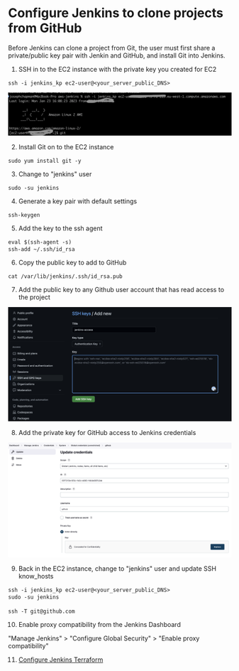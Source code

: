 # Configure Jenkins to clone projects from GitHub

Before Jenkins can clone a project from Git, the user must first  share a private/public key pair with Jenkin and GitHub, and install Git into Jenkins.


1. SSH in to the EC2 instance with the private key you created for EC2
```
ssh -i jenkins_kp ec2-user@<your_server_public_DNS>
```
![EC2-USER Login](assets/images/ec2-user.png "EC2-USER Login")

2. Install Git on to the EC2 instance
```
sudo yum install git -y
```

3. Change to "jenkins" user
```
sudo -su jenkins 
```

4. Generate a key pair with default settings 
```
ssh-keygen
```

5. Add the key to the ssh agent
```
eval $(ssh-agent -s)
ssh-add ~/.ssh/id_rsa
```

6. Copy the public key to add to GitHub
```
cat /var/lib/jenkins/.ssh/id_rsa.pub
```

7. Add the public key to any Github user account that has read access to the project

![GitHub Jenkins Public Key](assets/images/gh-jenkins-public-key.png "GitHub Jenkins Public Key")

8. Add the private key for GitHub access to Jenkins credentials

![Add private key for GitHub access](assets/images/jenkins-git-creds.png "Add private key for GitHub access")

9. Back in the EC2 instance, change to "jenkins" user and update SSH know_hosts
```
ssh -i jenkins_kp ec2-user@<your_server_public_DNS>
sudo -su jenkins

ssh -T git@github.com
```

10. Enable proxy compatibility from the Jenkins Dashboard

"Manage Jenkins" > "Configure Global Security" > "Enable proxy compatibility"

11. [Configure Jenkins Terraform](./JENKINS_TERRAFORM.md)